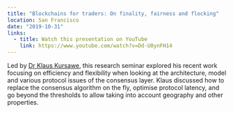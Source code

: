 ```yaml
---
title: "Blockchains for traders: On finality, fairness and flocking"
location: San Francisco
date: "2019-10-31"
links:
  - title: Watch this presentation on YouTube
    link: https://www.youtube.com/watch?v=Dd-U0ynFH14
---
```


Led by [Dr Klaus Kursawe](https://scholar.google.co.uk/citations?user=ppZLPqsAAAAJ&hl=en), this research seminar explored his recent work focusing on efficiency and flexibility when looking at the architecture, model and various protocol issues of the consensus layer. Klaus discussed how to replace the consensus algorithm on the fly, optimise protocol latency, and go beyond the thresholds to allow taking into account geography and other properties.
